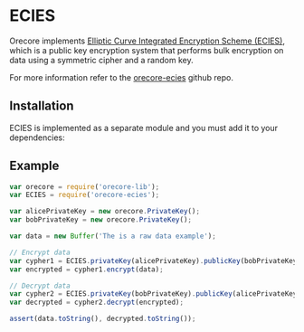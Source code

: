 # ECIES
Orecore implements [Elliptic Curve Integrated Encryption Scheme (ECIES)](http://en.wikipedia.org/wiki/Integrated_Encryption_Scheme), which is a public key encryption system that performs bulk encryption on data using a symmetric cipher and a random key.

For more information refer to the [orecore-ecies](https://github.com/GAB5TER/orecore-ecies) github repo.

## Installation
ECIES is implemented as a separate module and you must add it to your dependencies:

## Example

```javascript
var orecore = require('orecore-lib');
var ECIES = require('orecore-ecies');

var alicePrivateKey = new orecore.PrivateKey();
var bobPrivateKey = new orecore.PrivateKey();

var data = new Buffer('The is a raw data example');

// Encrypt data
var cypher1 = ECIES.privateKey(alicePrivateKey).publicKey(bobPrivateKey.publicKey);
var encrypted = cypher1.encrypt(data);

// Decrypt data
var cypher2 = ECIES.privateKey(bobPrivateKey).publicKey(alicePrivateKey.publicKey);
var decrypted = cypher2.decrypt(encrypted);

assert(data.toString(), decrypted.toString());
```
